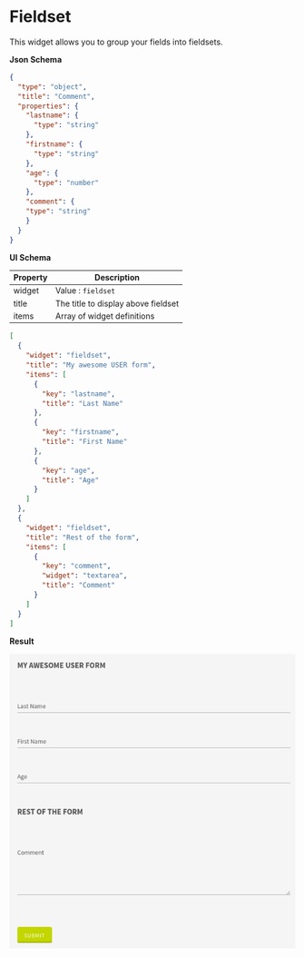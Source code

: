 # Fieldset

This widget allows you to group your fields into fieldsets.

**Json Schema**
```json
{
  "type": "object",
  "title": "Comment",
  "properties": {
    "lastname": {
      "type": "string"
    },
    "firstname": {
      "type": "string"
    },
    "age": {
      "type": "number"
    },
    "comment": {
    "type": "string"
    }
  }
}
```

**UI Schema**

| Property | Description |
|---|---|
| widget | Value : `fieldset` |
| title | The title to display above fieldset |
| items | Array of widget definitions |

```json
[
  {
    "widget": "fieldset",
    "title": "My awesome USER form",
    "items": [
      {
        "key": "lastname",
        "title": "Last Name"
      },
      {
        "key": "firstname",
        "title": "First Name"
      },
      {
        "key": "age",
        "title": "Age"
      }
    ]
  },
  {
    "widget": "fieldset",
    "title": "Rest of the form",
    "items": [
      {
        "key": "comment",
        "widget": "textarea",
        "title": "Comment"
      }
    ]
  }
]
```

**Result**

![Fieldsets](screenshot.png)
